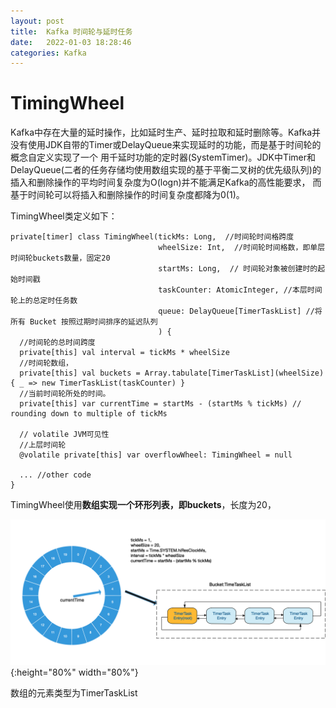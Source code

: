 ```yaml
---
layout: post 
title:  Kafka 时间轮与延时任务 
date:   2022-01-03 18:28:46 
categories: Kafka
---
```


# TimingWheel

Kafka中存在大量的延时操作，比如延时生产、延时拉取和延时删除等。Kafka并没有使用JDK自带的Timer或DelayQueue来实现延时的功能，而是基于时间轮的概念自定义实现了一个
用千延时功能的定时器(SystemTimer)。JDK中Timer和DelayQueue(二者的任务存储均使用数组实现的基于平衡二叉树的优先级队列)的插入和删除操作的平均时间复杂度为O(logn)并不能满足Kafka的高性能要求，
而基于时间轮可以将插入和删除操作的时间复杂度都降为0(1)。


TimingWheel类定义如下：

```
private[timer] class TimingWheel(tickMs: Long,  //时间轮时间格跨度  
                                 wheelSize: Int,  //时间轮时间格数，即单层时间轮buckets数量，固定20
                                 startMs: Long,  // 时间轮对象被创建时的起始时间戳
                                 taskCounter: AtomicInteger, //本层时间轮上的总定时任务数
                                 queue: DelayQueue[TimerTaskList] //将所有 Bucket 按照过期时间排序的延迟队列
                                 ) {
  //时间轮的总时间跨度
  private[this] val interval = tickMs * wheelSize 
  //时间轮数组，
  private[this] val buckets = Array.tabulate[TimerTaskList](wheelSize) { _ => new TimerTaskList(taskCounter) }
  //当前时间轮所处的时间。
  private[this] var currentTime = startMs - (startMs % tickMs) // rounding down to multiple of tickMs

  // volatile JVM可见性
  //上层时间轮
  @volatile private[this] var overflowWheel: TimingWheel = null
  
  ... //other code
}
```

TimingWheel使用**数组实现一个环形列表，即buckets**，长度为20，


![TimingWheel](https://raw.githubusercontent.com/GuanN1ng/diagrams/main/com.guann1n9.diagrams/kakfa/Kafka%20TimeWheel.png){:height="80%" width="80%"}



数组的元素类型为TimerTaskList







